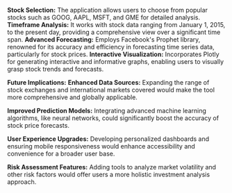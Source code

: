 **Stock Selection:** The application allows users to choose from popular stocks such as GOOG, AAPL, MSFT, and GME for detailed analysis.
**Timeframe Analysis:** It works with stock data ranging from January 1, 2015, to the present day, providing a comprehensive view over a significant time span.
**Advanced Forecasting:** Employs Facebook's Prophet library, renowned for its accuracy and efficiency in forecasting time series data, particularly for stock prices.
**Interactive Visualization:** Incorporates Plotly for generating interactive and informative graphs, enabling users to visually grasp stock trends and forecasts.

**Future Implications:**
**Enhanced Data Sources:** Expanding the range of stock exchanges and international markets covered would make the tool more comprehensive and globally applicable.

**Improved Prediction Models:** Integrating advanced machine learning algorithms, like neural networks, could significantly boost the accuracy of stock price forecasts.

**User Experience Upgrades:** Developing personalized dashboards and ensuring mobile responsiveness would enhance accessibility and convenience for a broader user base.

**Risk Assessment Features:** Adding tools to analyze market volatility and other risk factors would offer users a more holistic investment analysis approach.
